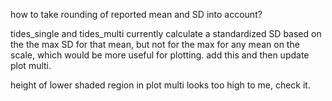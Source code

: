 how to take rounding of reported mean and SD into account?

tides_single and tides_multi currently calculate a standardized SD based on the the max SD for that mean, but not for the max for any mean on the scale, which would be more useful for plotting. add this and then update plot multi.

height of lower shaded region in plot multi looks too high to me, check it.
